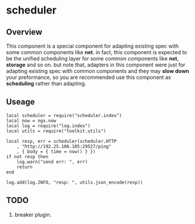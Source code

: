 # **scheduler**

## **Overview**

This component is a special component for adapting existing spec with some common components like **net**. in fact, this component is expected to be the unified scheduling layer for some common components like **net**, **storage** and so on. but note that, adapters in this component were just for adapting existing spec with common components and they may **slow down** your preformance, so you are recommended use this component as **scheduling** rather than adapting.

## **Useage**

```
local scheduler = require("scheduler.index")
local now = ngx.now
local log = require("log.index")
local utils = require("toolkit.utils")

local resp, err = scheduler(scheduler.HTTP
    , "http://192.25.106.105:29527/ping"
    , { body = { time = now() } })
if not resp then
    log.warn("send err: ", err)
    return
end

log.add(log.INFO, "resp: ", utils.json_encode(resp))
```

## **TODO**

1. breaker plugin.